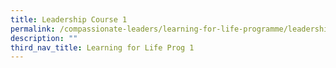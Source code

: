 ```yaml
---
title: Leadership Course 1
permalink: /compassionate-leaders/learning-for-life-programme/leadership-course-1/
description: ""
third_nav_title: Learning for Life Prog 1
---
```


